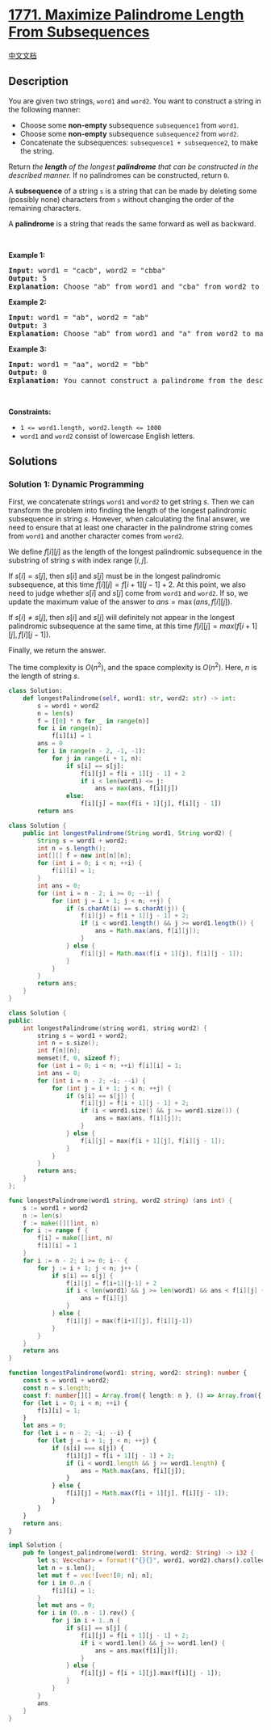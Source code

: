 # [1771. Maximize Palindrome Length From Subsequences](https://leetcode.com/problems/maximize-palindrome-length-from-subsequences)

[中文文档](./solution/1700-1799/1771.Maximize%20Palindrome%20Length%20From%20Subsequences/README.md)

<!-- tags:String,Dynamic Programming -->

## Description

<p>You are given two strings, <code>word1</code> and <code>word2</code>. You want to construct a string in the following manner:</p>

<ul>
	<li>Choose some <strong>non-empty</strong> subsequence <code>subsequence1</code> from <code>word1</code>.</li>
	<li>Choose some <strong>non-empty</strong> subsequence <code>subsequence2</code> from <code>word2</code>.</li>
	<li>Concatenate the subsequences: <code>subsequence1 + subsequence2</code>, to make the string.</li>
</ul>

<p>Return <em>the <strong>length</strong> of the longest <strong>palindrome</strong> that can be constructed in the described manner. </em>If no palindromes can be constructed, return <code>0</code>.</p>

<p>A <strong>subsequence</strong> of a string <code>s</code> is a string that can be made by deleting some (possibly none) characters from <code>s</code> without changing the order of the remaining characters.</p>

<p>A <strong>palindrome</strong> is a string that reads the same forward&nbsp;as well as backward.</p>

<p>&nbsp;</p>
<p><strong class="example">Example 1:</strong></p>

<pre>
<strong>Input:</strong> word1 = &quot;cacb&quot;, word2 = &quot;cbba&quot;
<strong>Output:</strong> 5
<strong>Explanation:</strong> Choose &quot;ab&quot; from word1 and &quot;cba&quot; from word2 to make &quot;abcba&quot;, which is a palindrome.</pre>

<p><strong class="example">Example 2:</strong></p>

<pre>
<strong>Input:</strong> word1 = &quot;ab&quot;, word2 = &quot;ab&quot;
<strong>Output:</strong> 3
<strong>Explanation:</strong> Choose &quot;ab&quot; from word1 and &quot;a&quot; from word2 to make &quot;aba&quot;, which is a palindrome.</pre>

<p><strong class="example">Example 3:</strong></p>

<pre>
<strong>Input:</strong> word1 = &quot;aa&quot;, word2 = &quot;bb&quot;
<strong>Output:</strong> 0
<strong>Explanation:</strong> You cannot construct a palindrome from the described method, so return 0.</pre>

<p>&nbsp;</p>
<p><strong>Constraints:</strong></p>

<ul>
	<li><code>1 &lt;= word1.length, word2.length &lt;= 1000</code></li>
	<li><code>word1</code> and <code>word2</code> consist of lowercase English letters.</li>
</ul>

## Solutions

### Solution 1: Dynamic Programming

First, we concatenate strings `word1` and `word2` to get string $s$. Then we can transform the problem into finding the length of the longest palindromic subsequence in string $s$. However, when calculating the final answer, we need to ensure that at least one character in the palindrome string comes from `word1` and another character comes from `word2`.

We define $f[i][j]$ as the length of the longest palindromic subsequence in the substring of string $s$ with index range $[i, j]$.

If $s[i] = s[j]$, then $s[i]$ and $s[j]$ must be in the longest palindromic subsequence, at this time $f[i][j] = f[i + 1][j - 1] + 2$. At this point, we also need to judge whether $s[i]$ and $s[j]$ come from `word1` and `word2`. If so, we update the maximum value of the answer to $ans=\max(ans, f[i][j])$.

If $s[i] \neq s[j]$, then $s[i]$ and $s[j]$ will definitely not appear in the longest palindromic subsequence at the same time, at this time $f[i][j] = max(f[i + 1][j], f[i][j - 1])$.

Finally, we return the answer.

The time complexity is $O(n^2)$, and the space complexity is $O(n^2)$. Here, $n$ is the length of string $s$.

<!-- tabs:start -->

```python
class Solution:
    def longestPalindrome(self, word1: str, word2: str) -> int:
        s = word1 + word2
        n = len(s)
        f = [[0] * n for _ in range(n)]
        for i in range(n):
            f[i][i] = 1
        ans = 0
        for i in range(n - 2, -1, -1):
            for j in range(i + 1, n):
                if s[i] == s[j]:
                    f[i][j] = f[i + 1][j - 1] + 2
                    if i < len(word1) <= j:
                        ans = max(ans, f[i][j])
                else:
                    f[i][j] = max(f[i + 1][j], f[i][j - 1])
        return ans
```

```java
class Solution {
    public int longestPalindrome(String word1, String word2) {
        String s = word1 + word2;
        int n = s.length();
        int[][] f = new int[n][n];
        for (int i = 0; i < n; ++i) {
            f[i][i] = 1;
        }
        int ans = 0;
        for (int i = n - 2; i >= 0; --i) {
            for (int j = i + 1; j < n; ++j) {
                if (s.charAt(i) == s.charAt(j)) {
                    f[i][j] = f[i + 1][j - 1] + 2;
                    if (i < word1.length() && j >= word1.length()) {
                        ans = Math.max(ans, f[i][j]);
                    }
                } else {
                    f[i][j] = Math.max(f[i + 1][j], f[i][j - 1]);
                }
            }
        }
        return ans;
    }
}
```

```cpp
class Solution {
public:
    int longestPalindrome(string word1, string word2) {
        string s = word1 + word2;
        int n = s.size();
        int f[n][n];
        memset(f, 0, sizeof f);
        for (int i = 0; i < n; ++i) f[i][i] = 1;
        int ans = 0;
        for (int i = n - 2; ~i; --i) {
            for (int j = i + 1; j < n; ++j) {
                if (s[i] == s[j]) {
                    f[i][j] = f[i + 1][j - 1] + 2;
                    if (i < word1.size() && j >= word1.size()) {
                        ans = max(ans, f[i][j]);
                    }
                } else {
                    f[i][j] = max(f[i + 1][j], f[i][j - 1]);
                }
            }
        }
        return ans;
    }
};
```

```go
func longestPalindrome(word1 string, word2 string) (ans int) {
	s := word1 + word2
	n := len(s)
	f := make([][]int, n)
	for i := range f {
		f[i] = make([]int, n)
		f[i][i] = 1
	}
	for i := n - 2; i >= 0; i-- {
		for j := i + 1; j < n; j++ {
			if s[i] == s[j] {
				f[i][j] = f[i+1][j-1] + 2
				if i < len(word1) && j >= len(word1) && ans < f[i][j] {
					ans = f[i][j]
				}
			} else {
				f[i][j] = max(f[i+1][j], f[i][j-1])
			}
		}
	}
	return ans
}
```

```ts
function longestPalindrome(word1: string, word2: string): number {
    const s = word1 + word2;
    const n = s.length;
    const f: number[][] = Array.from({ length: n }, () => Array.from({ length: n }, () => 0));
    for (let i = 0; i < n; ++i) {
        f[i][i] = 1;
    }
    let ans = 0;
    for (let i = n - 2; ~i; --i) {
        for (let j = i + 1; j < n; ++j) {
            if (s[i] === s[j]) {
                f[i][j] = f[i + 1][j - 1] + 2;
                if (i < word1.length && j >= word1.length) {
                    ans = Math.max(ans, f[i][j]);
                }
            } else {
                f[i][j] = Math.max(f[i + 1][j], f[i][j - 1]);
            }
        }
    }
    return ans;
}
```

```rust
impl Solution {
    pub fn longest_palindrome(word1: String, word2: String) -> i32 {
        let s: Vec<char> = format!("{}{}", word1, word2).chars().collect();
        let n = s.len();
        let mut f = vec![vec![0; n]; n];
        for i in 0..n {
            f[i][i] = 1;
        }
        let mut ans = 0;
        for i in (0..n - 1).rev() {
            for j in i + 1..n {
                if s[i] == s[j] {
                    f[i][j] = f[i + 1][j - 1] + 2;
                    if i < word1.len() && j >= word1.len() {
                        ans = ans.max(f[i][j]);
                    }
                } else {
                    f[i][j] = f[i + 1][j].max(f[i][j - 1]);
                }
            }
        }
        ans
    }
}
```

<!-- tabs:end -->

<!-- end -->
